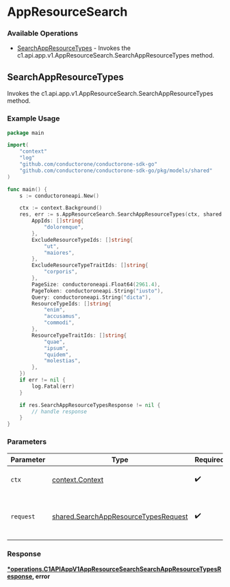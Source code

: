 # AppResourceSearch

### Available Operations

* [SearchAppResourceTypes](#searchappresourcetypes) - Invokes the c1.api.app.v1.AppResourceSearch.SearchAppResourceTypes method.

## SearchAppResourceTypes

Invokes the c1.api.app.v1.AppResourceSearch.SearchAppResourceTypes method.

### Example Usage

```go
package main

import(
	"context"
	"log"
	"github.com/conductorone/conductorone-sdk-go"
	"github.com/conductorone/conductorone-sdk-go/pkg/models/shared"
)

func main() {
    s := conductoroneapi.New()

    ctx := context.Background()
    res, err := s.AppResourceSearch.SearchAppResourceTypes(ctx, shared.SearchAppResourceTypesRequest{
        AppIds: []string{
            "doloremque",
        },
        ExcludeResourceTypeIds: []string{
            "ut",
            "maiores",
        },
        ExcludeResourceTypeTraitIds: []string{
            "corporis",
        },
        PageSize: conductoroneapi.Float64(2961.4),
        PageToken: conductoroneapi.String("iusto"),
        Query: conductoroneapi.String("dicta"),
        ResourceTypeIds: []string{
            "enim",
            "accusamus",
            "commodi",
        },
        ResourceTypeTraitIds: []string{
            "quae",
            "ipsum",
            "quidem",
            "molestias",
        },
    })
    if err != nil {
        log.Fatal(err)
    }

    if res.SearchAppResourceTypesResponse != nil {
        // handle response
    }
}
```

### Parameters

| Parameter                                                                                    | Type                                                                                         | Required                                                                                     | Description                                                                                  |
| -------------------------------------------------------------------------------------------- | -------------------------------------------------------------------------------------------- | -------------------------------------------------------------------------------------------- | -------------------------------------------------------------------------------------------- |
| `ctx`                                                                                        | [context.Context](https://pkg.go.dev/context#Context)                                        | :heavy_check_mark:                                                                           | The context to use for the request.                                                          |
| `request`                                                                                    | [shared.SearchAppResourceTypesRequest](../../models/shared/searchappresourcetypesrequest.md) | :heavy_check_mark:                                                                           | The request object to use for the request.                                                   |


### Response

**[*operations.C1APIAppV1AppResourceSearchSearchAppResourceTypesResponse](../../models/operations/c1apiappv1appresourcesearchsearchappresourcetypesresponse.md), error**

